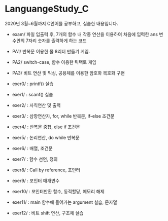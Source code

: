 # LanguangeStudy_C

2020년 3월~6월까지 C언어를 공부하고, 실습한 내용입니다. 

* exam/ 파일 입출력 후, 7개의 함수 내 각종 연산을 이용하여 처음에 입력한 ans 변수안의 7자리 숫자를 출력하게 하는 코드
* PA1/ 반복문 이용한 물 8리터 만들기 게임. 
* PA2/ switch-case, 함수 이용한 틱택토 게임
* PA3/ 비트 연산 및 믹싱, 공용체를 이용한 암호화 복호화 구현 

* exer0/ : printf() 실습
* exer1/ : scanf() 실습
* exer2/ : 사칙연산 및 출력
* exer3/ : 삼항연산자, for, while 반복문, if-else 조건문
* exer4/ : 반복문 중첩, else if 조건문 
* exer5/ : 논리연산, do while 반복문
* exer6/ : 배열, 조건문
* exer7/ : 함수 선언, 정의
* exer8/ : Call by reference, 포인터
* exer9/ : 포인터 매개변수 
* exer10/ : 포인터반환 함수, 동적할당, 메모리 해제 
* exer11/ : main 함수에 들어가는 argument 실습, 문자열 
* exer12/ : 비트 shift 연산, 구조체 실습 
 

